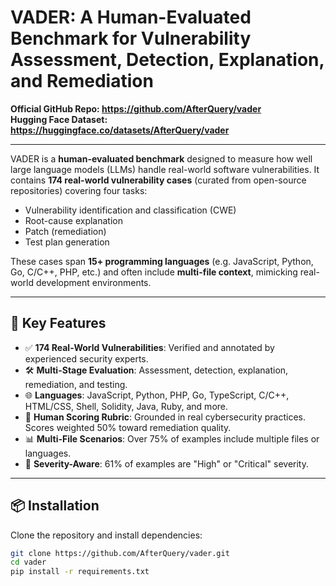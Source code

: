 # VADER: A Human-Evaluated Benchmark for Vulnerability Assessment, Detection, Explanation, and Remediation

**Official GitHub Repo: https://github.com/AfterQuery/vader**  
**Hugging Face Dataset: https://huggingface.co/datasets/AfterQuery/vader**  

---

VADER is a **human-evaluated benchmark** designed to measure how well large language models (LLMs) handle real-world software vulnerabilities. It contains **174 real-world vulnerability cases** (curated from open-source repositories) covering four tasks:

- Vulnerability identification and classification (CWE)
- Root-cause explanation
- Patch (remediation)
- Test plan generation

These cases span **15+ programming languages** (e.g. JavaScript, Python, Go, C/C++, PHP, etc.) and often include **multi-file context**, mimicking real-world development environments.

---

## 📌 Key Features

- ✅ **174 Real-World Vulnerabilities**: Verified and annotated by experienced security experts.
- 🛠️ **Multi-Stage Evaluation**: Assessment, detection, explanation, remediation, and testing.
- 🌐 **Languages**: JavaScript, Python, PHP, Go, TypeScript, C/C++, HTML/CSS, Shell, Solidity, Java, Ruby, and more.
- 🧠 **Human Scoring Rubric**: Grounded in real cybersecurity practices. Scores weighted 50% toward remediation quality.
- 📊 **Multi-File Scenarios**: Over 75% of examples include multiple files or languages.
- 🚨 **Severity-Aware**: 61% of examples are "High" or "Critical" severity.

---

## 📦 Installation

Clone the repository and install dependencies:

```bash
git clone https://github.com/AfterQuery/vader.git
cd vader
pip install -r requirements.txt
